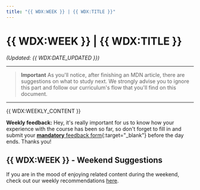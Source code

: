 ```yaml
---
title: "{{ WDX:WEEK }} | {{ WDX:TITLE }}"
---
```


# {{ WDX:WEEK }} | {{ WDX:TITLE }}

_(Updated: {{ WDX:DATE_UPDATED }})_

---
> **Important**
> As you'll notice, after finishing an MDN article, there are suggestions on what to study next.
> We strongly advise you to ignore this part and follow our curriculum's flow that you'll find on this document.
---

{{ WDX:WEEKLY_CONTENT }}

**Weekly feedback:** Hey, it's really important for us to know how your experience with the course has been so far, so don't forget to fill in and submit your [**mandatory** feedback form](https://forms.gle/S6Zg3bbS2uuwsSZF9){:target="_blank"} before the day ends. Thanks you!

## {{ WDX:WEEK }} - Weekend Suggestions

If you are in the mood of enjoying related content during the weekend, check out our weekly recommendations [here](WEEKEND.md).